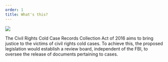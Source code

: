 ```yaml
---
order: 1
title: What's this?
---
```

<img src="https://upload.wikimedia.org/wikipedia/commons/4/4f/US_Capitol_west_side.JPG" max-width="25%" max-height="25%">

The Civil Rights Cold Case Records Collection Act of 2016 aims to bring justice to the victims of civil rights cold cases. To achieve this, the proposed legislation would establish a review board, independent of the FBI, to oversee the release of documents pertaining to cases.
